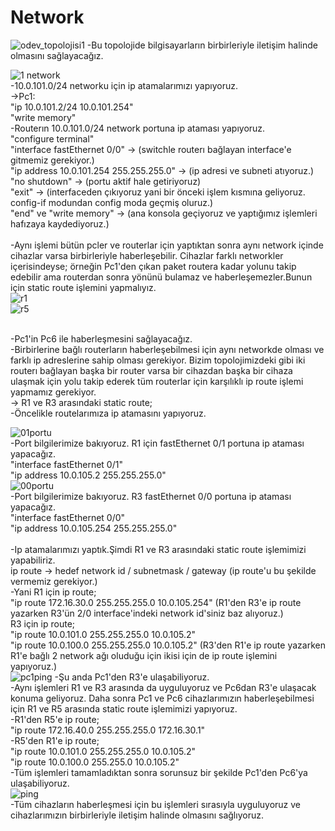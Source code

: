 # Network

![odev_topolojisi1](https://github.com/ggunayd/Network/assets/99563515/efdf29ba-2a4d-4293-b6b4-50c8ac4b049c)
-Bu topolojide bilgisayarların birbirleriyle iletişim halinde olmasını sağlayacağız.

![1 network](https://github.com/ggunayd/Network/assets/99563515/19471d9f-2ac6-433f-8f5f-97742f7e4628)
<br>
-10.0.101.0/24 networku için ip atamalarımızı yapıyoruz.
<br>
->Pc1:
<br>
  "ip 10.0.101.2/24 10.0.101.254"
  <br>
  "write memory"
  <br>
-Routerın 10.0.101.0/24 network portuna ip ataması yapıyoruz.
<br>
  "configure terminal"
  <br>
  "interface fastEthernet 0/0" -> (switchle routerı bağlayan interface'e gitmemiz gerekiyor.)
  <br>
  "ip address 10.0.101.254 255.255.255.0" -> (ip adresi ve subneti atıyoruz.)
  <br>
  "no shutdown" -> (portu aktif hale getiriyoruz)
  <br>
  "exit" -> (interfaceden çıkıyoruz yani bir önceki işlem kısmına geliyoruz. config-if modundan config moda geçmiş oluruz.)
  <br>
  "end" ve "write memory" -> (ana konsola geçiyoruz ve yaptığımız işlemleri hafızaya kaydediyoruz.)  
  <br>
  -Aynı işlemi bütün pcler ve routerlar için yaptıktan sonra aynı network içinde cihazlar varsa birbirleriyle haberleşebilir.
Cihazlar farklı networkler içerisindeyse; örneğin Pc1'den çıkan paket routera kadar yolunu takip edebilir ama routerdan sonra
yönünü bulamaz ve haberleşemezler.Bunun için static route işlemini yapmalıyız.
<br>
![r1](https://github.com/ggunayd/Network/assets/99563515/b0314764-1a28-4b0e-9a76-9ed66b558ac1)
<br>
![r5](https://github.com/ggunayd/Network/assets/99563515/349ec5e6-2c08-49a9-9ecb-ca9a090f6787)

<br>
  -Pc1'in Pc6 ile haberleşmesini sağlayacağız.
  <br>
  -Birbirlerine bağlı routerların haberleşebilmesi için aynı networkde olması ve farklı ip adreslerine sahip olması gerekiyor. Bizim topolojimizdeki gibi iki routerı bağlayan başka bir router varsa bir cihazdan
  başka bir cihaza ulaşmak için yolu takip ederek tüm routerlar için karşılıklı ip route işlemi yapmamız gerekiyor.
  <br>
  -> R1 ve R3 arasındaki static route;
  <br>
  -Öncelikle routelarımıza ip atamasını yapıyoruz.
  <br>
  
  ![01portu](https://github.com/ggunayd/Network/assets/99563515/ca519610-6209-4bbd-be64-c4a4740295a6)
  <br>
  -Port bilgilerimize bakıyoruz. R1 için fastEthernet 0/1 portuna ip ataması yapacağız.
  <br>
  "interface fastEthernet 0/1"
  <br>
  "ip address 10.0.105.2 255.255.255.0"
  <br>
  ![00portu](https://github.com/ggunayd/Network/assets/99563515/3c2c4b73-f9eb-4867-a5f9-c9fac4d92716)
  <br>
  -Port bilgilerimize bakıyoruz. R3 fastEthernet 0/0 portuna ip ataması yapacağız.
  <br>
  "interface fastEthernet 0/0"
  <br>
  "ip address 10.0.105.254 255.255.255.0"
  <br>
  <br>
  -Ip atamalarımızı yaptık.Şimdi R1 ve R3 arasındaki static route işlemimizi yapabiliriz.
  <br>
  ip route -> hedef network id / subnetmask / gateway (ip route'u bu şekilde vermemiz gerekiyor.)
  <br>
  -Yani R1 için ip route;
  <br>
  "ip route 172.16.30.0 255.255.255.0 10.0.105.254" (R1'den R3'e ip route yazarken R3'ün 2/0 interface'indeki network id'siniz baz alıyoruz.)
  <br>
  R3 için ip route;
  <br>
  "ip route 10.0.101.0 255.255.255.0 10.0.105.2" 
  <br>
  "ip route 10.0.100.0 255.255.255.0 10.0.105.2" (R3'den R1'e ip route yazarken R1'e bağlı 2 network ağı oluduğu için ikisi için de ip route işlemini yapıyoruz.)
  <br>
  ![pc1ping](https://github.com/ggunayd/Network/assets/99563515/fecd05a9-9afe-4025-aa3e-1e97cc648cdf)
  -Şu anda Pc1'den R3'e ulaşabiliyoruz. 
  <br>
  -Aynı işlemleri R1 ve R3 arasında da uyguluyoruz ve Pc6dan R3'e ulaşacak konuma geliyoruz. Daha sonra Pc1 ve Pc6 cihazlarımızın haberleşebilmesi için R1 ve R5 arasında static route 
  işlemimizi yapıyoruz.
  <br>
  -R1'den R5'e ip route;
  <br>
  "ip route 172.16.40.0 255.255.255.0 172.16.30.1"
  <br>
  -R5'den R1'e ip route;
  <br>
  "ip route 10.0.101.0 255.255.255.0 10.0.105.2"
  <br>
  "ip route 10.0.100.0 255.255.0 10.0.105.2"
  <br>
  -Tüm işlemleri tamamladıktan sonra sorunsuz bir şekilde Pc1'den Pc6'ya ulaşabiliyoruz.
  <br>
  ![ping](https://github.com/ggunayd/Network/assets/99563515/f6f6c27b-b26a-47f9-888c-f3b4d3184f1f)
  <br>
  -Tüm cihazların haberleşmesi için bu işlemleri sırasıyla uyguluyoruz ve cihazlarımızın birbirleriyle iletişim halinde olmasını sağlıyoruz.
  
  
  
  
  
  
  
  
  

